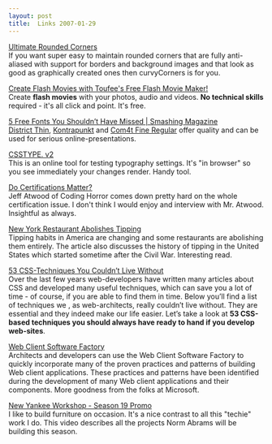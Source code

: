 ```yaml
---
layout: post
title:  Links 2007-01-29
---
```

[Ultimate Rounded Corners](http://www.curvycorners.net/index.php)  
If you want super easy to maintain rounded corners that are fully anti-aliased with support for borders and background images and that look as good as graphically created ones then curvyCorners is for you.

[Create Flash Movies with Toufee's Free Flash Movie Maker!](http://www.toufee.com/)  
Create **flash movies** with your photos, audio and videos. **No technical skills** required - it's all click and point. It's free.

[5 Free Fonts You Shouldn’t Have Missed | Smashing Magazine](http://www.smashingmagazine.com/2007/01/19/7-freefonts-you-shouldnt-have-missed/)  
[District Thin](http://www.philsfonts.com/freefont.html), [Kontrapunkt](http://www.kontrapunkt.dk/news/ddprize_typeface_of_the_year_2004) and [Com4t Fine Regular](http://com4t-fff.seesaa.net/article/20901050.html) offer quality and can be used for serious online-presentations.

[CSSTYPE. v2](http://csstype.com/)  
This is an online tool for testing typography settings. It's "in browser" so you see immediately your changes render. Handy tool.

[Do Certifications Matter?](http://www.codinghorror.com/blog/archives/000771.html)  
Jeff Atwood of Coding Horror comes down pretty hard on the whole certification issue. I don't think I would enjoy and interview with Mr. Atwood. Insightful as always.

[New York Restaurant Abolishes Tipping](http://www.newyorker.com/talk/cdn/articles/050905ta_talk_surowiecki)  
Tipping habits in America are changing and some restaurants are abolishing them entirely. The article also discusses the history of tipping in the United States which started sometime after the Civil War. Interesting read.

[53 CSS-Techniques You Couldn’t Live Without](http://www.smashingmagazine.com/2007/01/19/53-css-techniques-you-couldnt-live-without/)  
Over the last few years web-developers have written many articles about CSS and developed many useful techniques, which can save you a lot of time - of course, if you are able to find them in time. Below you’ll find a list of techniques we , as web-architects, really couldn’t live without. They are essential and they indeed make our life easier. Let’s take a look at **53 CSS-based techniques you should always have ready to hand if you develop web-sites**.

[Web Client Software Factory](http://msdn2.microsoft.com/en-us/library/bb264518.aspx)  
Architects and developers can use the Web Client Software Factory to quickly incorporate many of the proven practices and patterns of building Web client applications. These practices and patterns have been identified during the development of many Web client applications and their components. More goodness from the folks at Microsoft.

[New Yankee Workshop - Season 19 Promo](http://www.newyankee.com/season19_promo.php)  
I like to build furniture on occasion. It's a nice contrast to all this "techie" work I do. This video describes all the projects Norm Abrams will be building this season.
